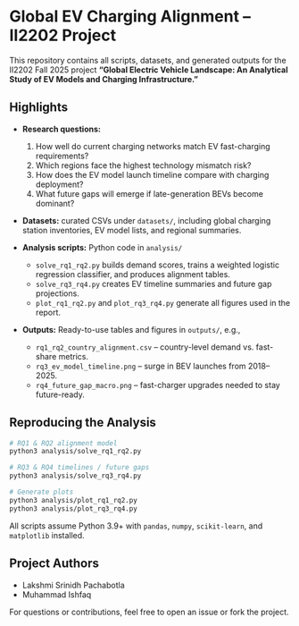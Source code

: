 # Global EV Charging Alignment – II2202 Project

This repository contains all scripts, datasets, and generated outputs for the II2202 Fall 2025 project **“Global Electric Vehicle Landscape: An Analytical Study of EV Models and Charging Infrastructure.”**

## Highlights

- **Research questions:**  
  1. How well do current charging networks match EV fast-charging requirements?  
  2. Which regions face the highest technology mismatch risk?  
  3. How does the EV model launch timeline compare with charging deployment?  
  4. What future gaps will emerge if late-generation BEVs become dominant?

- **Datasets:** curated CSVs under `datasets/`, including global charging station inventories, EV model lists, and regional summaries.

- **Analysis scripts:** Python code in `analysis/`  
  - `solve_rq1_rq2.py` builds demand scores, trains a weighted logistic regression classifier, and produces alignment tables.  
  - `solve_rq3_rq4.py` creates EV timeline summaries and future gap projections.  
  - `plot_rq1_rq2.py` and `plot_rq3_rq4.py` generate all figures used in the report.

- **Outputs:** Ready-to-use tables and figures in `outputs/`, e.g.,  
  - `rq1_rq2_country_alignment.csv` – country-level demand vs. fast-share metrics.  
  - `rq3_ev_model_timeline.png` – surge in BEV launches from 2018–2025.  
  - `rq4_future_gap_macro.png` – fast-charger upgrades needed to stay future-ready.

## Reproducing the Analysis

```bash
# RQ1 & RQ2 alignment model
python3 analysis/solve_rq1_rq2.py

# RQ3 & RQ4 timelines / future gaps
python3 analysis/solve_rq3_rq4.py

# Generate plots
python3 analysis/plot_rq1_rq2.py
python3 analysis/plot_rq3_rq4.py
```

All scripts assume Python 3.9+ with `pandas`, `numpy`, `scikit-learn`, and `matplotlib` installed.

## Project Authors

- Lakshmi Srinidh Pachabotla  
- Muhammad Ishfaq

For questions or contributions, feel free to open an issue or fork the project.
